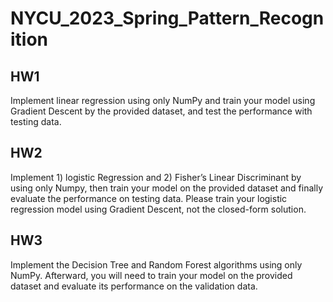 # NYCU_2023_Spring_Pattern_Recognition
## HW1
Implement linear regression using only NumPy and train your model using Gradient Descent by the provided dataset, and test the performance with testing data.
## HW2
Implement 1) logistic Regression and 2) Fisher’s Linear Discriminant by using only Numpy, then train your model on the provided dataset and finally evaluate the performance on testing data. Please train your logistic regression model using Gradient Descent, not the closed-form solution.
## HW3
Implement the Decision Tree and Random Forest algorithms using only NumPy. Afterward, you will need to train your model on the provided dataset and evaluate its performance on the validation data.
